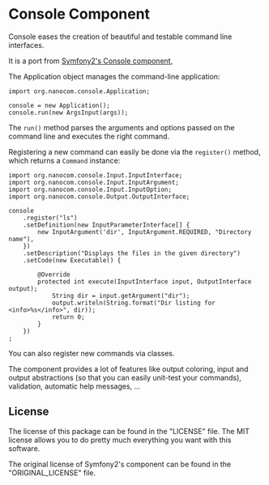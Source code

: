 Console Component
=================

Console eases the creation of beautiful and testable command line interfaces.

It is a port from [Symfony2's Console component](https://github.com/symfony/Console),

The Application object manages the command-line application:

    import org.nanocom.console.Application;

    console = new Application();
    console.run(new ArgsInput(args));

The ``run()`` method parses the arguments and options passed on the command
line and executes the right command.

Registering a new command can easily be done via the ``register()`` method,
which returns a ``Command`` instance:

    import org.nanocom.console.Input.InputInterface;
    import org.nanocom.console.Input.InputArgument;
    import org.nanocom.console.Input.InputOption;
    import org.nanocom.console.Output.OutputInterface;

    console
        .register("ls")
        .setDefinition(new InputParameterInterface[] {
            new InputArgument('dir', InputArgument.REQUIRED, "Directory name"),
        })
        .setDescription("Displays the files in the given directory")
        .setCode(new Executable() {

            @Override
            protected int execute(InputInterface input, OutputInterface output);
                String dir = input.getArgument("dir");
                output.writeln(String.format("Dir listing for <info>%s</info>", dir));
                return 0;
            }
        })
    ;

You can also register new commands via classes.

The component provides a lot of features like output coloring, input and
output abstractions (so that you can easily unit-test your commands),
validation, automatic help messages, ...

License
-------

The license of this package can be found in the "LICENSE" file.
The MIT license allows you to do pretty much everything you want with this software.

The original license of Symfony2's component can be found in the "ORIGINAL_LICENSE" file.
